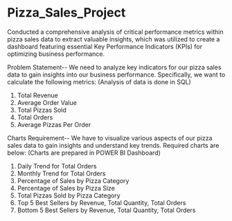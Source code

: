 # Pizza_Sales_Project
Conducted a comprehensive analysis of critical performance metrics within pizza sales data to extract valuable insights, which was utilized to create a dashboard featuring essential Key Performance Indicators (KPIs) for optimizing business performance.

Problem Statement-- We need to analyze key indicators for our pizza sales data to gain insights into our business performance. Specifically, we want to calculate the following metrics: (Analysis of data is done in SQL)
1) Total Revenue
2) Average Order Value
3) Total Pizzas Sold
4) Total Orders
5) Average Pizzas Per Order

Charts Requirement-- We have to visualize various aspects of our pizza sales data to gain insights and understand key trends. Required charts are below: (Charts are prepared in POWER BI Dashboard)
1) Daily Trend for Total Orders
2) Monthly Trend for Total Orders
3) Percentage of Sales by Pizza Category
4) Percentage of Sales by Pizza Size
5) Total Pizzas Sold by Pizza Category
6) Top 5 Best Sellers by Revenue, Total Quantity, Total Orders
7) Bottom 5 Best Sellers by Revenue, Total Quantity, Total Orders 
